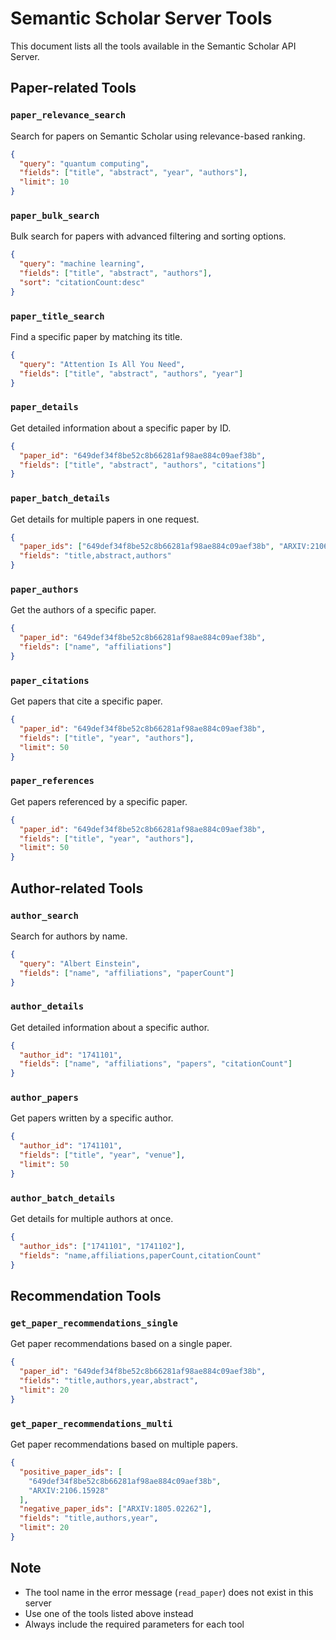 # Semantic Scholar Server Tools

This document lists all the tools available in the Semantic Scholar API Server.

## Paper-related Tools

### `paper_relevance_search`

Search for papers on Semantic Scholar using relevance-based ranking.

```json
{
  "query": "quantum computing",
  "fields": ["title", "abstract", "year", "authors"],
  "limit": 10
}
```

### `paper_bulk_search`

Bulk search for papers with advanced filtering and sorting options.

```json
{
  "query": "machine learning",
  "fields": ["title", "abstract", "authors"],
  "sort": "citationCount:desc"
}
```

### `paper_title_search`

Find a specific paper by matching its title.

```json
{
  "query": "Attention Is All You Need",
  "fields": ["title", "abstract", "authors", "year"]
}
```

### `paper_details`

Get detailed information about a specific paper by ID.

```json
{
  "paper_id": "649def34f8be52c8b66281af98ae884c09aef38b",
  "fields": ["title", "abstract", "authors", "citations"]
}
```

### `paper_batch_details`

Get details for multiple papers in one request.

```json
{
  "paper_ids": ["649def34f8be52c8b66281af98ae884c09aef38b", "ARXIV:2106.15928"],
  "fields": "title,abstract,authors"
}
```

### `paper_authors`

Get the authors of a specific paper.

```json
{
  "paper_id": "649def34f8be52c8b66281af98ae884c09aef38b",
  "fields": ["name", "affiliations"]
}
```

### `paper_citations`

Get papers that cite a specific paper.

```json
{
  "paper_id": "649def34f8be52c8b66281af98ae884c09aef38b",
  "fields": ["title", "year", "authors"],
  "limit": 50
}
```

### `paper_references`

Get papers referenced by a specific paper.

```json
{
  "paper_id": "649def34f8be52c8b66281af98ae884c09aef38b",
  "fields": ["title", "year", "authors"],
  "limit": 50
}
```

## Author-related Tools

### `author_search`

Search for authors by name.

```json
{
  "query": "Albert Einstein",
  "fields": ["name", "affiliations", "paperCount"]
}
```

### `author_details`

Get detailed information about a specific author.

```json
{
  "author_id": "1741101",
  "fields": ["name", "affiliations", "papers", "citationCount"]
}
```

### `author_papers`

Get papers written by a specific author.

```json
{
  "author_id": "1741101",
  "fields": ["title", "year", "venue"],
  "limit": 50
}
```

### `author_batch_details`

Get details for multiple authors at once.

```json
{
  "author_ids": ["1741101", "1741102"],
  "fields": "name,affiliations,paperCount,citationCount"
}
```

## Recommendation Tools

### `get_paper_recommendations_single`

Get paper recommendations based on a single paper.

```json
{
  "paper_id": "649def34f8be52c8b66281af98ae884c09aef38b",
  "fields": "title,authors,year,abstract",
  "limit": 20
}
```

### `get_paper_recommendations_multi`

Get paper recommendations based on multiple papers.

```json
{
  "positive_paper_ids": [
    "649def34f8be52c8b66281af98ae884c09aef38b",
    "ARXIV:2106.15928"
  ],
  "negative_paper_ids": ["ARXIV:1805.02262"],
  "fields": "title,authors,year",
  "limit": 20
}
```

## Note

- The tool name in the error message (`read_paper`) does not exist in this server
- Use one of the tools listed above instead
- Always include the required parameters for each tool
